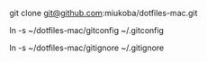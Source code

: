 git clone git@github.com:miukoba/dotfiles-mac.git

ln -s ~/dotfiles-mac/gitconfig ~/.gitconfig

ln -s ~/dotfiles-mac/gitignore ~/.gitignore
